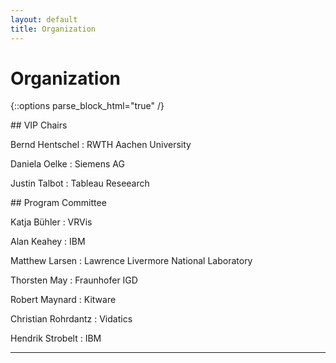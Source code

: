 ```yaml
---
layout: default
title: Organization
---
```


# Organization

{::options parse_block_html="true" /}

<div class="left">
## VIP Chairs

Bernd Hentschel
: RWTH Aachen University

Daniela Oelke
: Siemens AG

Justin Talbot
: Tableau Reseearch

</div>

<div class="right">
## Program Committee

Katja Bühler 
: VRVis

Alan Keahey
: IBM

Matthew Larsen
: Lawrence Livermore National Laboratory

Thorsten May
: Fraunhofer IGD

Robert Maynard
: Kitware

Christian Rohrdantz
: Vidatics

Hendrik Strobelt
: IBM

</div>

- - -
